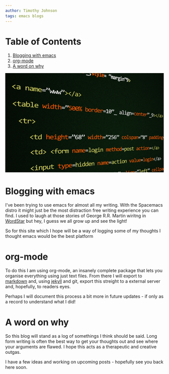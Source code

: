 ```yaml
---
author: Timothy Johnson
tags: emacs blogs
---
```



# Table of Contents

1.  [Blogging with emacs](#orgdb47585)
2.  [org-mode](#org7b5b0a8)
3.  [A word on why](#org1ab7f17)

![img](/img/code.jpg)


<a id="orgdb47585"></a>

# Blogging with emacs

I've been trying to use emacs for almost all my writing. With the Spacemacs distro it might just be the most distraction free writing experience you can find. I used to laugh at those stories of George R.R. Martin wiritng in [WordStar](https://jamesclear.com/george-rr-martin) but hey, I guess we all grow up and see the light! 

So for this site which I hope will be a way of logging some of my thoughts I thought emacs would be the best platform


<a id="org7b5b0a8"></a>

# org-mode

To do this I am using org-mode, an insanely complete package that lets you organise everything using just text files. From there I will export to [markdown](https://orgmode.org/manual/Markdown-Export.html) and, using [jekyll](https://jekyllrb.com/) and git, export this streight to a external server and, hopefully, to readers eyes.

Perhaps I will document this process a bit more in future updates - if only as a record to understand what I did! 


<a id="org1ab7f17"></a>

# A word on why

So this blog will stand as a log of somethings I think should be said. Long form writing is often the best way to get your thoughts out and see where your arguments are flawed. I hope this acts as a therapeutic and creative outgas.

I have a few ideas and working on upcoming posts - hopefully see you back here soon.

